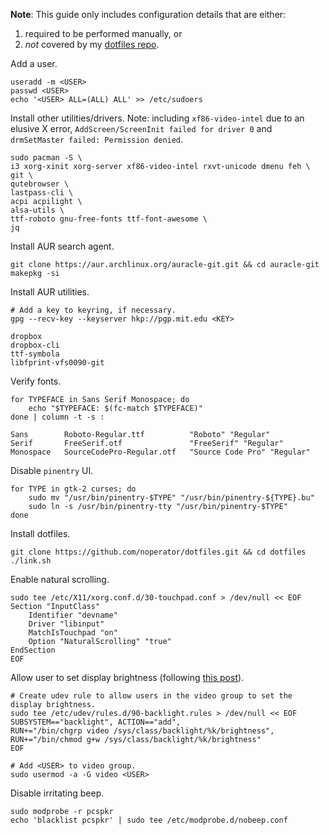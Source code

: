 **Note**: This guide only includes configuration details that are either:
1. required to be performed manually, or
2. _not_ covered by my [dotfiles repo](https://github.com/noperator/dotfiles).



Add a user.

```
useradd -m <USER>
passwd <USER>
echo '<USER> ALL=(ALL) ALL' >> /etc/sudoers
```

Install other utilities/drivers. Note: including `xf86-video-intel` due to an elusive X error, `AddScreen/ScreenInit failed for driver 0` and `drmSetMaster failed: Permission denied`.
```
sudo pacman -S \
i3 xorg-xinit xorg-server xf86-video-intel rxvt-unicode dmenu feh \
git \
qutebrowser \
lastpass-cli \
acpi acpilight \
alsa-utils \
ttf-roboto gnu-free-fonts ttf-font-awesome \
jq
```

Install AUR search agent.
```
git clone https://aur.archlinux.org/auracle-git.git && cd auracle-git
makepkg -si
```

Install AUR utilities.
```
# Add a key to keyring, if necessary.
gpg --recv-key --keyserver hkp://pgp.mit.edu <KEY>

dropbox
dropbox-cli
ttf-symbola
libfprint-vfs0090-git
```

Verify fonts.
```
for TYPEFACE in Sans Serif Monospace; do
    echo "$TYPEFACE: $(fc-match $TYPEFACE)"
done | column -t -s :

Sans        Roboto-Regular.ttf          "Roboto" "Regular"
Serif       FreeSerif.otf               "FreeSerif" "Regular"
Monospace   SourceCodePro-Regular.otf   "Source Code Pro" "Regular"
```

Disable `pinentry` UI.
```
for TYPE in gtk-2 curses; do
    sudo mv "/usr/bin/pinentry-$TYPE" "/usr/bin/pinentry-${TYPE}.bu"
    sudo ln -s /usr/bin/pinentry-tty "/usr/bin/pinentry-$TYPE"
done
```

Install dotfiles.
```
git clone https://github.com/noperator/dotfiles.git && cd dotfiles
./link.sh
```

Enable natural scrolling.
```
sudo tee /etc/X11/xorg.conf.d/30-touchpad.conf > /dev/null << EOF
Section "InputClass"
    Identifier "devname"
    Driver "libinput"
    MatchIsTouchpad "on"
    Option "NaturalScrolling" "true"
EndSection
EOF
```

Allow user to set display brightness (following [this post](https://forum.manjaro.org/t/xbacklight-does-not-have-permission/74061/5)).
```
# Create udev rule to allow users in the video group to set the display brightness.
sudo tee /etc/udev/rules.d/90-backlight.rules > /dev/null << EOF
SUBSYSTEM=="backlight", ACTION=="add",
RUN+="/bin/chgrp video /sys/class/backlight/%k/brightness",
RUN+="/bin/chmod g+w /sys/class/backlight/%k/brightness"
EOF

# Add <USER> to video group.
sudo usermod -a -G video <USER>
```

Disable irritating beep.
```
sudo modprobe -r pcspkr
echo 'blacklist pcspkr' | sudo tee /etc/modprobe.d/nobeep.conf
```

<!--
Enable fingerprint reader (requires `extra/gobject-introspection` and `libfprint-vfs0090-git`).
```
for /etc/pam.d/system-local-login and /etc/pam.d/sudo:  # Use fingerprint first.
    auth      sufficient pam_fprintd.so  # at top
```
-->
